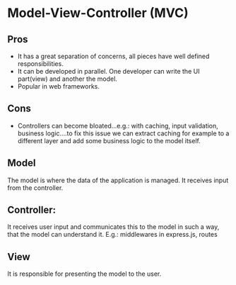 # Model-View-Controller (MVC)


## Pros
- It has a great separation of concerns, all pieces have well defined responsibilities. 
- It can be developed in parallel. One developer can write the UI part(view) and another the model. 
- Popular in web frameworks. 

## Cons
- Controllers can become bloated...e.g.: with caching, input validation, business logic....to fix this issue we can extract caching for example to a different layer and add some business logic to the model itself. 


## Model
The model is where the data of the application is managed. It receives input from the controller. 

## Controller:
It receives user input and communicates this to the model in such a way, that the model can understand it. E.g.: middlewares in express.js, routes

## View
It is responsible for presenting the model to the user. 